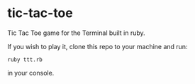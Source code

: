# tic-tac-toe
Tic Tac Toe game for the Terminal built in ruby.

If you wish to play it, clone this repo to your machine and run:

`ruby ttt.rb`

in your console.
